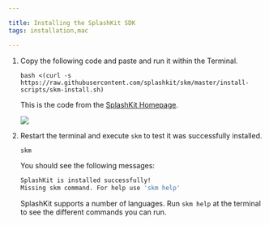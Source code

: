 ```yaml
---

title: Installing the SplashKit SDK
tags: installation,mac

---
```


1. Copy the following code and paste and run it within the Terminal.

    ```
    bash <(curl -s https://raw.githubusercontent.com/splashkit/skm/master/install-scripts/skm-install.sh)
    ```

    This is the code from the [SplashKit Homepage](http://splashkit.io).

    ![](/gifs/macos/2.gif)

1. Restart the terminal and execute `skm` to test it was successfully installed.

    ```bash
    skm
    ```

    You should see the following messages:

    ```bash
    SplashKit is installed successfully!
    Missing skm command. For help use 'skm help'
    ```

    SplashKit supports a number of languages. Run `skm help` at the terminal to see the different commands you can run.

